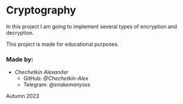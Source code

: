 # Cryptography
In this project I am going to implement several types of encryption and decryption.

This project is made for educational purposes.

### Made by:
- *Chechetkin Alexander*
    - GitHub: *@Chechetkin-Alex*
    - Telegram: *@snakemanysss*

Autumn 2023
